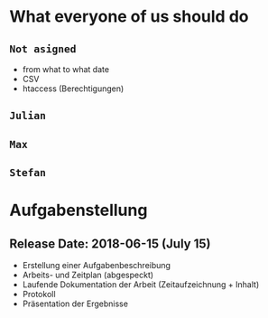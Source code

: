 #  What everyone of us should do

## ``` Not asigned ```
+ from what to what date
+ CSV
+ htaccess (Berechtigungen)

## ``` Julian ```


## ```Max```

## ```Stefan```

# Aufgabenstellung 
## Release Date: 2018-06-15 (July 15)
+ Erstellung einer Aufgabenbeschreibung
+ Arbeits- und Zeitplan (abgespeckt)
+ Laufende Dokumentation der Arbeit (Zeitaufzeichnung + Inhalt) 
+ Protokoll
+ Präsentation der Ergebnisse

